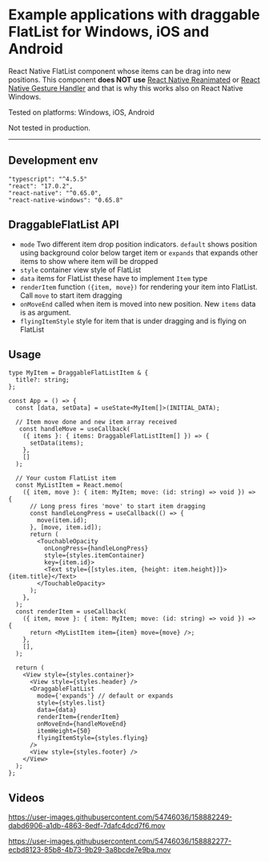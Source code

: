 # Example applications with draggable FlatList for Windows, iOS and Android

React Native FlatList component whose items can be drag into new positions. This component **does NOT use** [React Native Reanimated](https://github.com/software-mansion/react-native-reanimated) or [React Native Gesture Handler](https://github.com/software-mansion/react-native-gesture-handler) and that is why this works also on React Native Windows.

Tested on platforms: Windows, iOS, Android

Not tested in production.

---

## Development env

```
"typescript": "^4.5.5"
"react": "17.0.2",
"react-native": "^0.65.0",
"react-native-windows": "0.65.8"
```

## DraggableFlatList API

- `mode` Two different item drop position indicators. `default` shows position using background color below target item or `expands` that expands other items to show where item will be dropped
- `style` container view style of FlatList
- `data` items for FlatList these have to implement `Item` type
- `renderItem` function `({item, move})` for rendering your item into FlatList. Call `move` to start item dragging
- `onMoveEnd` called when item is moved into new position. New `items` data is as argument.
- `flyingItemStyle` style for item that is under dragging and is flying on FlatList

## Usage

```
type MyItem = DraggableFlatListItem & {
  title?: string;
};

const App = () => {
  const [data, setData] = useState<MyItem[]>(INITIAL_DATA);

  // Item move done and new item array received
   const handleMove = useCallback(
    ({ items }: { items: DraggableFlatListItem[] }) => {
      setData(items);
    },
    []
  );

  // Your custom FlatList item
  const MyListItem = React.memo(
    ({ item, move }: { item: MyItem; move: (id: string) => void }) => {
      // Long press fires 'move' to start item dragging
      const handleLongPress = useCallback(() => {
        move(item.id);
      }, [move, item.id]);
      return (
        <TouchableOpacity
          onLongPress={handleLongPress}
          style={styles.itemContainer}
          key={item.id}>
          <Text style={[styles.item, {height: item.height}]}>{item.title}</Text>
        </TouchableOpacity>
      );
    },
  );
  const renderItem = useCallback(
    ({ item, move }: { item: MyItem; move: (id: string) => void }) => {
      return <MyListItem item={item} move={move} />;
    },
    [],
  );

  return (
    <View style={styles.container}>
      <View style={styles.header} />
      <DraggableFlatList
        mode={'expands'} // default or expands
        style={styles.list}
        data={data}
        renderItem={renderItem}
        onMoveEnd={handleMoveEnd}
        itemHeight={50}
        flyingItemStyle={styles.flying}
      />
      <View style={styles.footer} />
    </View>
  );
};

```

## Videos

https://user-images.githubusercontent.com/54746036/158882249-dabd6906-a1db-4863-8edf-7dafc4dcd7f6.mov


https://user-images.githubusercontent.com/54746036/158882277-ecbd8123-85b8-4b73-9b29-3a8bcde7e9ba.mov



